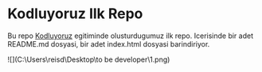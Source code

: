 # Kodluyoruz Ilk Repo
Bu repo [Kodluyoruz](https://www.kodluyoruz.org/) egitiminde olusturdugumuz ilk repo. Icerisinde bir adet README.md dosyasi, bir adet index.html dosyasi barindiriyor.

![](C:\Users\reisd\Desktop\to be developer\1.png)